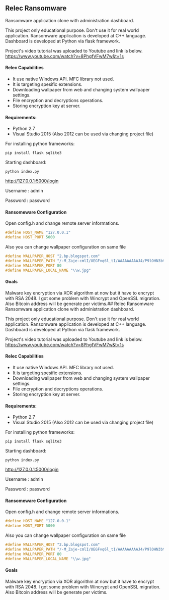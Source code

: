 ## Relec Ransomware
Ransomware application clone with administration dashboard.

This project only educational purpose. Don't use it for real world application.
Ransomware application is developed at C++ language. Dashboard is developed at Python via flask framework.

Project's video tutorial was uploaded to Youtube and link is below.
https://www.youtube.com/watch?v=8PhgfVFwM7w&t=1s

#### Relec Capabilities
* It use native Windows API. MFC library not used.
* It is targeting spesific extensions.
* Downloading wallpaper from web and changing system wallpaper settings.
* File encryption and decryptions operations.
* Storing encryption key at server.

#### Requirements:
- Python 2.7
- Visual Studio 2015 (Also 2012 can be used via changing project file)

For installing python frameworks:

```pip install flask sqlite3```

Starting dashboard:

```python index.py```

http://127.0.0.1:5000/login

Username : admin

Password : password

#### Ransomeware Configuration
Open config.h and change remote server informations.
```cpp
#define HOST_NAME "127.0.0.1"
#define HOST_PORT 5000 
```

Also you can change wallpaper configuration on same file
```cpp
#define WALLPAPER_HOST "2.bp.blogspot.com"
#define WALLPAPER_PATH "/-M_Zaje-cmlI/UEGFvq6l_tI/AAAAAAAAAJ4/P9lOHN3bt0Q/s1600/ghost+hades+wallpaper.jpg"
#define WALLPAPER_PORT 80
#define WALLPAPER_LOCAL_NAME "\\w.jpg"
```

#### Goals
Malware key encryption via XOR algorithm at now but it have to encrypt with RSA 2048. I got some problem with Wincrypt and OpenSSL migration. Also Bitcoin address will be generate per victims.## Relec Ransomware
Ransomware application clone with administration dashboard.

This project only educational purpose. Don't use it for real world application.
Ransomware application is developed at C++ language. Dashboard is developed at Python via flask framework.

Project's video tutorial was uploaded to Youtube and link is below.
https://www.youtube.com/watch?v=8PhgfVFwM7w&t=1s

#### Relec Capabilities
* It use native Windows API. MFC library not used.
* It is targeting spesific extensions.
* Downloading wallpaper from web and changing system wallpaper settings.
* File encryption and decryptions operations.
* Storing encryption key at server.

#### Requirements:
- Python 2.7
- Visual Studio 2015 (Also 2012 can be used via changing project file)

For installing python frameworks:

```pip install flask sqlite3```

Starting dashboard:

```python index.py```

http://127.0.0.1:5000/login

Username : admin

Password : password

#### Ransomeware Configuration
Open config.h and change remote server informations.
```cpp
#define HOST_NAME "127.0.0.1"
#define HOST_PORT 5000 
```

Also you can change wallpaper configuration on same file
```cpp
#define WALLPAPER_HOST "2.bp.blogspot.com"
#define WALLPAPER_PATH "/-M_Zaje-cmlI/UEGFvq6l_tI/AAAAAAAAAJ4/P9lOHN3bt0Q/s1600/ghost+hades+wallpaper.jpg"
#define WALLPAPER_PORT 80
#define WALLPAPER_LOCAL_NAME "\\w.jpg"
```

#### Goals
Malware key encryption via XOR algorithm at now but it have to encrypt with RSA 2048. I got some problem with Wincrypt and OpenSSL migration. Also Bitcoin address will be generate per victims.